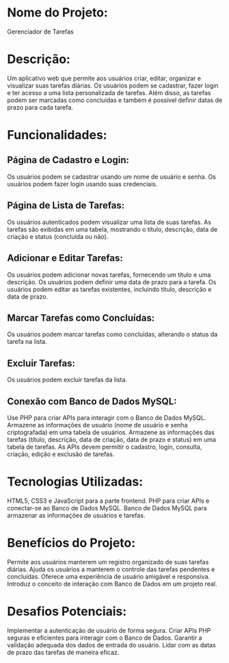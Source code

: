 # Nome do Projeto: 

Gerenciador de Tarefas

# Descrição: 

Um aplicativo web que permite aos usuários criar, editar, organizar e visualizar suas tarefas diárias. Os usuários podem se cadastrar, fazer login e ter acesso a uma lista personalizada de tarefas. Além disso, as tarefas podem ser marcadas como concluídas e também é possível definir datas de prazo para cada tarefa.

# Funcionalidades:

## Página de Cadastro e Login:

Os usuários podem se cadastrar usando um nome de usuário e senha.
Os usuários podem fazer login usando suas credenciais.

## Página de Lista de Tarefas:

Os usuários autenticados podem visualizar uma lista de suas tarefas.
As tarefas são exibidas em uma tabela, mostrando o título, descrição, data de criação e status (concluída ou não).

## Adicionar e Editar Tarefas:

Os usuários podem adicionar novas tarefas, fornecendo um título e uma descrição.
Os usuários podem definir uma data de prazo para a tarefa.
Os usuários podem editar as tarefas existentes, incluindo título, descrição e data de prazo.

## Marcar Tarefas como Concluídas:

Os usuários podem marcar tarefas como concluídas, alterando o status da tarefa na lista.

## Excluir Tarefas:

Os usuários podem excluir tarefas da lista.

## Conexão com Banco de Dados MySQL:

Use PHP para criar APIs para interagir com o Banco de Dados MySQL.
Armazene as informações de usuário (nome de usuário e senha criptografada) em uma tabela de usuários.
Armazene as informações das tarefas (título, descrição, data de criação, data de prazo e status) em uma tabela de tarefas.
As APIs devem permitir o cadastro, login, consulta, criação, edição e exclusão de tarefas.

# Tecnologias Utilizadas:

HTML5, CSS3 e JavaScript para a parte frontend.
PHP para criar APIs e conectar-se ao Banco de Dados MySQL.
Banco de Dados MySQL para armazenar as informações de usuários e tarefas.

# Benefícios do Projeto:

Permite aos usuários manterem um registro organizado de suas tarefas diárias.
Ajuda os usuários a manterem o controle das tarefas pendentes e concluídas.
Oferece uma experiência de usuário amigável e responsiva.
Introduz o conceito de interação com Banco de Dados em um projeto real.

# Desafios Potenciais:

Implementar a autenticação de usuário de forma segura.
Criar APIs PHP seguras e eficientes para interagir com o Banco de Dados.
Garantir a validação adequada dos dados de entrada do usuário.
Lidar com as datas de prazo das tarefas de maneira eficaz.
